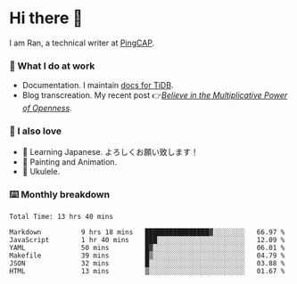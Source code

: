 # Hi there 👋

I am Ran, a technical writer at [PingCAP](https://pingcap.com/).

### 📝 What I do at work

- Documentation. I maintain [docs for TiDB](https://github.com/pingcap/docs).
- Blog transcreation. My recent post 👉[*Believe in the Multiplicative Power of Openness*](https://pingcap.com/blog/believe-in-the-multiplicative-power-of-openness-open-source-community).

### 🤠 I also love

- 💬 Learning Japanese. よろしくお願い致します！
- 🎨 Painting and Animation.
- 🎵 Ukulele.

### ⌨️ Monthly breakdown

<!--START_SECTION:waka-->

```text
Total Time: 13 hrs 40 mins

Markdown          9 hrs 18 mins   ████████████████▓░░░░░░░░   66.97 %
JavaScript        1 hr 40 mins    ███░░░░░░░░░░░░░░░░░░░░░░   12.09 %
YAML              50 mins         █▓░░░░░░░░░░░░░░░░░░░░░░░   06.01 %
Makefile          39 mins         █▒░░░░░░░░░░░░░░░░░░░░░░░   04.79 %
JSON              32 mins         █░░░░░░░░░░░░░░░░░░░░░░░░   03.88 %
HTML              13 mins         ▒░░░░░░░░░░░░░░░░░░░░░░░░   01.67 %
```

<!--END_SECTION:waka-->
